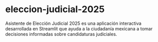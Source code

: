 # eleccion-judicial-2025
Asistente de Elección Judicial 2025 es una aplicación interactiva desarrollada en Streamlit que ayuda a la ciudadanía mexicana a tomar decisiones informadas sobre candidaturas judiciales. 
